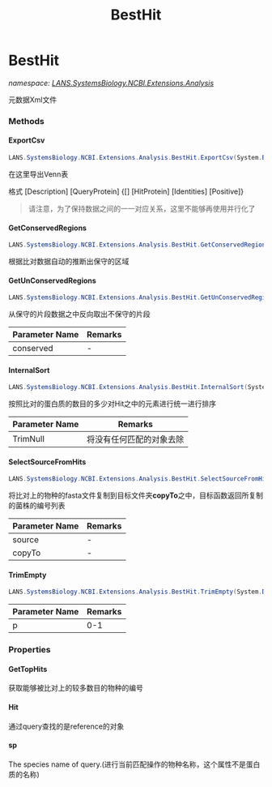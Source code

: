 ﻿---
title: BestHit
---

# BestHit
_namespace: [LANS.SystemsBiology.NCBI.Extensions.Analysis](N-LANS.SystemsBiology.NCBI.Extensions.Analysis.html)_

元数据Xml文件

### Methods

#### ExportCsv
```csharp
LANS.SystemsBiology.NCBI.Extensions.Analysis.BestHit.ExportCsv(System.Boolean)
```
在这里导出Venn表

 格式
 [Description] [QueryProtein] {[] [HitProtein] [Identities] [Positive]}
> 请注意，为了保持数据之间的一一对应关系，这里不能够再使用并行化了

#### GetConservedRegions
```csharp
LANS.SystemsBiology.NCBI.Extensions.Analysis.BestHit.GetConservedRegions(System.Double,System.Int32)
```
根据比对数据自动的推断出保守的区域

#### GetUnConservedRegions
```csharp
LANS.SystemsBiology.NCBI.Extensions.Analysis.BestHit.GetUnConservedRegions(System.Collections.Generic.IReadOnlyList{System.String[]})
```
从保守的片段数据之中反向取出不保守的片段

|Parameter Name|Remarks|
|--------------|-------|
|conserved|-|


#### InternalSort
```csharp
LANS.SystemsBiology.NCBI.Extensions.Analysis.BestHit.InternalSort(System.Boolean)
```
按照比对的蛋白质的数目的多少对Hit之中的元素进行统一进行排序

|Parameter Name|Remarks|
|--------------|-------|
|TrimNull|将没有任何匹配的对象去除|


#### SelectSourceFromHits
```csharp
LANS.SystemsBiology.NCBI.Extensions.Analysis.BestHit.SelectSourceFromHits(System.String,System.String)
```
将比对上的物种的fasta文件复制到目标文件夹**copyTo**之中，目标函数返回所复制的菌株的编号列表

|Parameter Name|Remarks|
|--------------|-------|
|source|-|
|copyTo|-|


#### TrimEmpty
```csharp
LANS.SystemsBiology.NCBI.Extensions.Analysis.BestHit.TrimEmpty(System.Double)
```


|Parameter Name|Remarks|
|--------------|-------|
|p|0-1|




### Properties

#### GetTopHits
获取能够被比对上的较多数目的物种的编号
#### Hit
通过query查找的是reference的对象
#### sp
The species name of query.(进行当前匹配操作的物种名称，这个属性不是蛋白质的名称)

